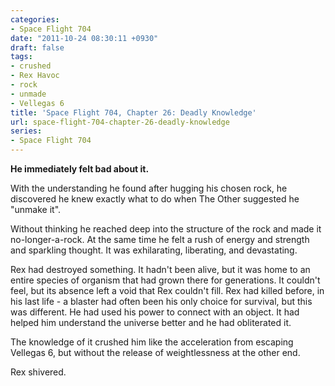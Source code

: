 ```yaml
---
categories:
- Space Flight 704
date: "2011-10-24 08:30:11 +0930"
draft: false
tags:
- crushed
- Rex Havoc
- rock
- unmade
- Vellegas 6
title: 'Space Flight 704, Chapter 26: Deadly Knowledge'
url: space-flight-704-chapter-26-deadly-knowledge
series:
- Space Flight 704
---
```

**He immediately felt bad about it.**

With the understanding he found after hugging his chosen rock, he discovered he knew exactly what to do when The Other suggested he "unmake it".

Without thinking he reached deep into the structure of the rock and made it no-longer-a-rock. At the same time he felt a rush of energy and strength and sparkling thought. It was exhilarating, liberating, and devastating.

Rex had destroyed something. It hadn't been alive, but it was home to an entire species of organism that had grown there for generations. It couldn't feel, but its absence left a void that Rex couldn't fill. Rex had killed before, in his last life - a blaster had often been his only choice for survival, but this was different. He had used his power to connect with an object. It had helped him understand the universe better and he had obliterated it.

The knowledge of it crushed him like the acceleration from escaping Vellegas 6, but without the release of weightlessness at the other end.

Rex shivered.
